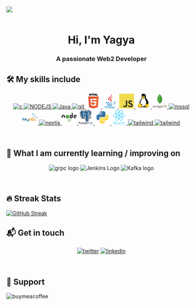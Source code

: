 <div>
<img align="center" src="https://i.imgur.com/4ASafy0.png">
</div>

<br>

<h1 align="center">Hi, I'm Yagya</h1>
<h3 align="center">A passionate Web2 Developer</h3>


## 🛠 My skills include 
<p align="center"> <a href="https://redis.io/" target="_blank" rel="noreferrer"> <img src="https://brandslogos.com/wp-content/uploads/images/large/redis-logo.png" alt="c" width="40" height="40"/> </a> <a href="https://nodejs.org" target="_blank" rel="noreferrer"> <img src="https://upload.wikimedia.org/wikipedia/commons/d/d9/Node.js_logo.svg" alt="NODEJS" width="40" height="40"/> </a>
<a href="https://www.typescriptlang.org/" target="_blank" rel="noreferrer"> <img src="https://logotyp.us/file/typescript.svg" alt="Java" width="40" height="40"/> </a> <a href="https://git-scm.com/" target="_blank" rel="noreferrer"> <img src="https://www.vectorlogo.zone/logos/git-scm/git-scm-icon.svg" alt="git" width="40" height="40"/> </a> <a href="https://www.w3.org/html/" target="_blank" rel="noreferrer"> <img src="https://raw.githubusercontent.com/devicons/devicon/master/icons/html5/html5-original-wordmark.svg" alt="html5" width="40" height="40"/> </a> <a href="https://www.java.com" target="_blank" rel="noreferrer"> <img src="https://raw.githubusercontent.com/devicons/devicon/master/icons/java/java-original.svg" alt="java" width="40" height="40"/> </a> <a href="https://developer.mozilla.org/en-US/docs/Web/JavaScript" target="_blank" rel="noreferrer"> <img src="https://raw.githubusercontent.com/devicons/devicon/master/icons/javascript/javascript-original.svg" alt="javascript" width="40" height="40"/> </a> <a href="https://www.linux.org/" target="_blank" rel="noreferrer"> <img src="https://raw.githubusercontent.com/devicons/devicon/master/icons/linux/linux-original.svg" alt="linux" width="40" height="40"/> </a> <a href="https://www.mongodb.com/" target="_blank" rel="noreferrer"> <img src="https://raw.githubusercontent.com/devicons/devicon/master/icons/mongodb/mongodb-original-wordmark.svg" alt="mongodb" width="40" height="40"/> </a> <a href="https://www.microsoft.com/en-us/sql-server" target="_blank" rel="noreferrer"> <img src="https://www.svgrepo.com/show/303229/microsoft-sql-server-logo.svg" alt="mssql" width="40" height="40"/> </a> <a href="https://www.mysql.com/" target="_blank" rel="noreferrer"> <img src="https://raw.githubusercontent.com/devicons/devicon/master/icons/mysql/mysql-original-wordmark.svg" alt="mysql" width="40" height="40"/> </a> <a href="https://nextjs.org/" target="_blank" rel="noreferrer"> <img src="https://cdn.worldvectorlogo.com/logos/nextjs-2.svg" alt="nextjs" width="40" height="40"/> </a> <a href="https://nodejs.org" target="_blank" rel="noreferrer"> <img src="https://raw.githubusercontent.com/devicons/devicon/master/icons/nodejs/nodejs-original-wordmark.svg" alt="nodejs" width="40" height="40"/> </a> <a href="https://www.postgresql.org" target="_blank" rel="noreferrer"> <img src="https://raw.githubusercontent.com/devicons/devicon/master/icons/postgresql/postgresql-original-wordmark.svg" alt="postgresql" width="40" height="40"/> </a> <a href="https://www.python.org" target="_blank" rel="noreferrer"> <img src="https://raw.githubusercontent.com/devicons/devicon/master/icons/python/python-original.svg" alt="python" width="40" height="40"/> </a> <a href="https://reactjs.org/" target="_blank" rel="noreferrer"> <img src="https://raw.githubusercontent.com/devicons/devicon/master/icons/react/react-original-wordmark.svg" alt="react" width="40" height="40"/> </a> <a href="https://tailwindcss.com/" target="_blank" rel="noreferrer"> <img src="https://www.vectorlogo.zone/logos/tailwindcss/tailwindcss-icon.svg" alt="tailwind" width="40" height="40"/> </a>
<a href="https://vuejs.org/" target="_blank" rel="noreferrer"> <img src="https://www.vectorlogo.zone/logos/vuejs/vuejs-icon.svg" alt="tailwind" width="40" height="40"/> </a>
</p>

<br/>

## 📖  What I am currently learning / improving on
<p align="center">
<img src="https://grpc.io/img/logos/grpc-logo.png" alt="grpc logo" title="GRPC" height="50" />
  <img src="https://cdn.icon-icons.com/icons2/2699/PNG/512/jenkins_logo_icon_170552.png" alt="Jenkins Logo" title="Jenkins" height="50">
<img src="https://upload.wikimedia.org/wikipedia/commons/0/05/Apache_kafka.svg" alt="Kafka logo" title="KAFKA" height="50" />
 </p>
 
<br/>
 
## 🔥 Streak Stats

[![GitHub Streak](https://github-readme-streak-stats.herokuapp.com?user=yagyagoel1&theme=dark)](https://git.io/streak-stats)
<br>

## 📬 Get in touch

<p align="center">
<a href="https://twitter.com/Yagya855567" target="blank"><img align="center" src="https://raw.githubusercontent.com/rahuldkjain/github-profile-readme-generator/master/src/images/icons/Social/twitter.svg" alt="twitter" height="30" width="40" /></a>
<a href="https://linkedin.com/in/yagyagoel/" target="blank"><img align="center" src="https://raw.githubusercontent.com/rahuldkjain/github-profile-readme-generator/master/src/images/icons/Social/linked-in-alt.svg" alt="linkedin" height="30" width="40" /></a>
</p>

<br>

## 🧋 Support
<p><a href="https://buymeacoffee.com/yagyagoel8y"> <img align="left" src="https://cdn.buymeacoffee.com/buttons/v2/default-yellow.png" height="50" width="210" alt="buymeacoffee" /></a>
</p>

  
